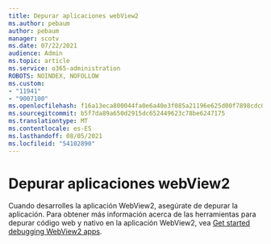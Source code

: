 ```yaml
---
title: Depurar aplicaciones webView2
ms.author: pebaum
author: pebaum
manager: scotv
ms.date: 07/22/2021
audience: Admin
ms.topic: article
ms.service: o365-administration
ROBOTS: NOINDEX, NOFOLLOW
ms.custom:
- "11941"
- "9007100"
ms.openlocfilehash: f16a13eca800044fa0e6a40e3f085a21196e625d00f7898cdc0f5a20a218b170
ms.sourcegitcommit: b5f7da89a650d2915dc652449623c78be6247175
ms.translationtype: MT
ms.contentlocale: es-ES
ms.lasthandoff: 08/05/2021
ms.locfileid: "54102890"
---
```

# <a name="debug-webview2-apps"></a>Depurar aplicaciones webView2

Cuando desarrolles la aplicación WebView2, asegúrate de depurar la aplicación. Para obtener más información acerca de las herramientas para depurar código web y nativo en la aplicación WebView2, vea [Get started debugging WebView2 apps](/microsoft-edge/webview2/how-to/debug).